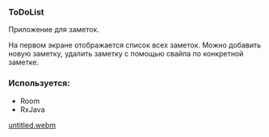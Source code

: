 ### ToDoList

Приложение для заметок.

На первом экране отображается список всех заметок.
Можно добавить новую заметку, удалить заметку с помощью свайпа по конкретной заметке. 

### Используется:
- Room
- RxJava

[untitled.webm](files%2Funtitled.webm)